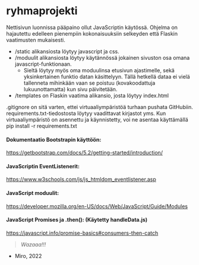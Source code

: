 # ryhmaprojekti

Nettisivun luonnissa pääpaino ollut JavaScriptin käytössä.
Ohjelma on hajautettu edelleen pienempiin kokonaisuuksiin selkeyden että Flaskin vaatimusten mukaisesti.

- /static alikansiosta löytyy javascript ja css.
- /moduulit alikansiosta löytyy käytännössä jokainen sivuston osa omana javascript-funktionaan.
  - Sieltä löytyy myös oma moduulinsa etusivun ajastimelle, sekä yksinkertainen funktio datan käsittelyyn. Tällä hetkellä dataa ei vielä tallenneta
    mihinkään vaan se poistuu (kovakoodattuja lukuunottamatta) kun sivu päivitetään.
- /templates on Flaskin vaatima alikansio, josta löytyy index.html

.gitignore on sitä varten, ettei virtuaaliympäristöä turhaan pushata GitHubiin.
requirements.txt-tiedostosta löytyy vaadittavat kirjastot yms. Kun virtuaaliympäristö on asennettu ja käynnistetty, voi ne asentaa käyttämällä pip install -r requirements.txt

#### Dokumentaatio Bootstrapin käyttöön:

https://getbootstrap.com/docs/5.2/getting-started/introduction/

#### JavaScriptin EventListenerit:

https://www.w3schools.com/js/js_htmldom_eventlistener.asp

#### JavaScript moduulit:

https://developer.mozilla.org/en-US/docs/Web/JavaScript/Guide/Modules

#### JavaScript Promises ja .then(): (Käytetty handleData.js)

https://javascript.info/promise-basics#consumers-then-catch

> _Wazaaa!!!_

- Miro, 2022

